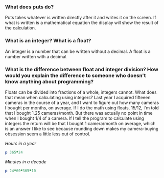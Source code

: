 ### What does puts do?
Puts takes whatever is written directly after it and writes it on the screen. If what is written is a mathematical equation the display will show the result of the calculation.

### What is an integer? What is a float?
An integer is a number that can be written without a decimal. A float is a number written with a decimal.

### What is the difference between float and integer division? How would you explain the difference to someone who doesn't know anything about programming?
Floats can be divided into fractions of a whole, integers cannot. What does that mean when calculating using integers? Last year I acquired fifteeen cameras in the course of a year, and I want to figure out how many cameras I bought per months, on average. If I do the math using floats, 15/12, I'm told that I bought 1.25 cameras/month. But there was actually no point in time when I bought 1/4 of a camera. If I tell the program to calculate using integers the return will be that I bought 1 camera/month on average, which is an answer I like to see because rounding down makes my camera-buying obsession seem a little less out of control.

*Hours in a year*
``` ruby
p 365*24
```

*Minutes in a decade*
``` ruby
p 24*60*365*10
```

